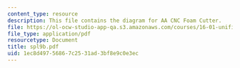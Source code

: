 ```yaml
---
content_type: resource
description: This file contains the diagram for AA CNC Foam Cutter.
file: https://ol-ocw-studio-app-qa.s3.amazonaws.com/courses/16-01-unified-engineering-i-ii-iii-iv-fall-2005-spring-2006/1ec8d49756867c2531ad3bf8e9c0e3ec_spl9b.pdf
file_type: application/pdf
resourcetype: Document
title: spl9b.pdf
uid: 1ec8d497-5686-7c25-31ad-3bf8e9c0e3ec
---
```

